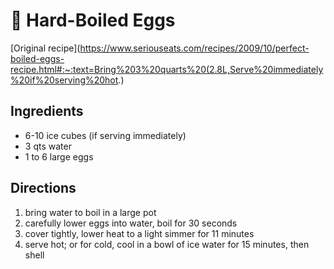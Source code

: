 # 🥚 Hard-Boiled Eggs

[Original
recipe](https://www.seriouseats.com/recipes/2009/10/perfect-boiled-eggs-recipe.html#:~:text=Bring%203%20quarts%20(2.8L,Serve%20immediately%20if%20serving%20hot.)

## Ingredients

- 6-10 ice cubes (if serving immediately)
- 3 qts water
- 1 to 6 large eggs

## Directions

1. bring water to boil in a large pot
2. carefully lower eggs into water, boil for 30 seconds
3. cover tightly, lower heat to a light simmer for 11 minutes
4. serve hot; or for cold, cool in a bowl of ice water for 15 minutes, then
   shell
